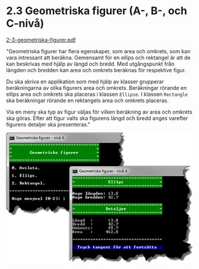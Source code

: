 2.3 Geometriska figurer (A-, B-, och C-nivå)
============================================
[2-3-geometriska-figurer.pdf](https://github.com/1dv402/kursmaterial/raw/master/Laborationsuppgifter/2-3-geometriska-figurer.pdf)

"Geometriska figurer har flera egenskaper, som area och omkrets, som kan vara intressant att beräkna. Gemensamt för en ellips och rektangel är att de kan beskrivas med hjälp av längd och bredd. Med utgångspunkt från längden och bredden kan area och omkrets beräknas för respektive figur.

Du ska skriva en applikation som med hjälp av klasser grupperar beräkningarna av olika figurers area och omkrets. Beräkningar rörande en ellips area och omkrets ska placeras i klassen `Ellipse`. I klassen `Rectangle` ska beräkningar rörande en rektangels area och omkrets placeras.

Via en meny ska typ av figur väljas för vilken beräkning av area och omkrets ska göras. Efter att figur valts ska figurens längd och bredd anges varefter figurens detaljer ska presenteras."

![ScreenShot](README.png)
